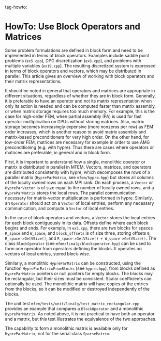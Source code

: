 tag-howto:

# HowTo:  Use Block Operators and Matrices

Some problem formulations are defined in block form and need to be implemented
in terms of block operators. Examples include saddle point problems (`ex5.cpp`),
DPG discretization (`ex8.cpp`), and problems with multiple variables (`ex19.cpp`).
The resulting discretized system is expressed in terms of block operators and vectors,
which may be distributed in parallel. This article gives an overview of working with
block operators and their matrix representations.

It should be noted in general that operators and matrices are appropriate in different
situations, regardless of whether they are in block form. Generally, it is preferable
to have an operator and not its matrix representation when only its action is needed
and can be computed faster than matrix assembly, or when matrix storage requires too
much memory. For example, this is the case for high-order FEM, when partial assembly (PA)
is used for fast operator multiplication on GPUs without storing matrices. Also,
matrix storage becomes increasingly expensive (more nonzeros per row) as FEM order increases,
which is another reason to avoid matrix assembly and matrix-based preconditioners for
very high order. On the other hand, for low-order FEM, matrices are necessary for example
in order to use AMG preconditioning (e.g. with hypre). Thus there are cases where operators
or matrices are preferable, in general and in block form.

First, it is important to understand how a single, monolithic operator or matrix is distributed in
parallel in MFEM. Vectors, matrices, and operators are distributed consistently with hypre,
which decomposes the rows of a parallel matrix (`HypreParMatrix`, see `mfem/hypre.hpp`) but stores
all columns of the locally owned rows on each MPI rank. On each process, a `Vector` or `HypreParVector`
is of size equal to the number of locally owned rows, and a `HypreParMatrix` stores the local rows.
The parallel communication necessary for matrix-vector multiplication is performed in hypre.
Similarly, an `Operator` should act on a `Vector` of local entries, perform any necessary communication,
and compute a `Vector` of local entries.

In the case of block operators and vectors, a `Vector` stores the local entries for each block
contiguously in its data. Offsets define where each block begins and ends. For example, in `ex5.cpp`,
there are two blocks for spaces `R_space` and `W_space`, and `block_offsets` is of size three, storing
offsets `0`, `R_space->GetVSize()`, and `R_space->GetVSize() + W_space->GetVSize()`. The class
`BlockOperator` (see `mfem/linalg/blockoperator.hpp`) can be used to form one operator from operators
defining the blocks. It operates on vectors of local entries, stored block-wise.

Similarly, a monolithic `HypreParMatrix` can be constructed, using the function
`HypreParMatrixFromBlocks` (see `hypre.hpp`), from blocks defined as `HypreParMatrix` pointers
or null pointers for empty blocks. The blocks may be rectangular, but their sizes must be consistent.
Scalar coefficients can optionally be used. The monolithic matrix will have copies of the entries from
the blocks, so it can be modified or destroyed independently of the blocks.

The unit test `mfem/tests/unit/linalg/test_matrix_rectangular.cpp` provides an example that compares
a `BlockOperator` and a monolithic `HypreParMatrix`. As noted above, it is not practical to have both
an operator and a matrix, but this test illustrates the equivalence of the two approaches.

The capability to form a monolithic matrix is available only for `HypreParMatrix`, not for the serial
class `SparseMatrix`.


